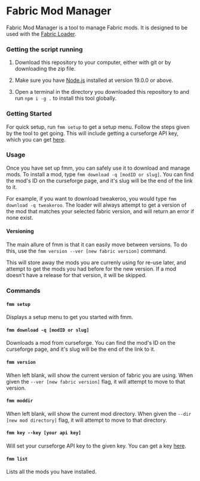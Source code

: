 # Fabric Mod Manager

Fabric Mod Manager is a tool to manage Fabric mods. It is designed to be used with the [Fabric Loader](https://fabricmc.net/use/).

### Getting the script running

1. Download this repository to your computer, either with git or by downloading the zip file.

2. Make sure you have [Node.js](https://nodejs.org/en/) installed at version 19.0.0 or above.

3. Open a terminal in the directory you downloaded this repository to and run `npm i -g .` to install this tool globally.

### Getting Started

For quick setup, run `fmm setup` to get a setup menu. Follow the steps given by the tool to get going. This will include getting a curseforge API key, which you can get [here](https://console.curseforge.com/#/api-keys).

### Usage

Once you have set up fmm, you can safely use it to download and manage mods. To install a mod, type `fmm download -q [modID or slug]`. You can find the mod's ID on the curseforge page, and it's slug will be the end of the link to it.

For example, if you want to download tweakeroo, you would type `fmm download -q tweakeroo`. The loader will always attempt to get a version of the mod that matches your selected fabric version, and will return an error if none exist.

#### Versioning

The main allure of fmm is that it can easily move between versions. To do this, use the `fmm version --ver [new fabric version]` command.

This will store away the mods you are currenly using for re-use later, and attempt to get the mods you had before for the new version. If a mod doesn't have a release for that version, it will be skipped.

### Commands

#### `fmm setup`
Displays a setup menu to get you started with fmm.

#### `fmm download -q [modID or slug]`
Downloads a mod from curseforge. You can find the mod's ID on the curseforge page, and it's slug will be the end of the link to it.

#### `fmm version`
When left blank, will show the current version of fabric you are using. When given the `--ver [new fabric version]` flag, it will attempt to move to that version.

#### `fmm moddir`
When left blank, will show the current mod directory. When given the `--dir [new mod directory]` flag, it will attempt to move to that directory.

#### `fmm key --key [your api key]`
Will set your curseforge API key to the given key. You can get a key [here](https://console.curseforge.com/#/api-keys).

#### `fmm list`
Lists all the mods you have installed.